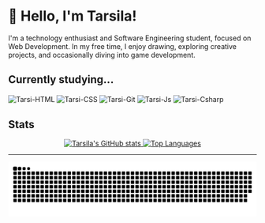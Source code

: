 <h1>👋 Hello, I'm Tarsila!</h1>

<p> I'm a technology enthusiast and Software Engineering student, focused on Web Development. In my free time, I enjoy drawing, exploring creative projects, and occasionally diving into game development.</p>

<h2>Currently studying...</h2>
<p>
  <img align="center" alt="Tarsi-HTML" height="40" width="50" src="https://cdn.jsdelivr.net/gh/devicons/devicon@latest/icons/html5/html5-original.svg"/>
  <img align="center" alt="Tarsi-CSS" height="40" width="50" src="https://cdn.jsdelivr.net/gh/devicons/devicon@latest/icons/css3/css3-original.svg"/>
  <img align="center" alt="Tarsi-Git" height="40" width="50" src="https://cdn.jsdelivr.net/gh/devicons/devicon@latest/icons/git/git-original.svg"/>
  <img align="center" alt="Tarsi-Js" height="40" width="50" src="https://cdn.jsdelivr.net/gh/devicons/devicon@latest/icons/javascript/javascript-original.svg"/>
  <img align="center" alt="Tarsi-Csharp" height="40" width="50" src="https://cdn.jsdelivr.net/gh/devicons/devicon@latest/icons/csharp/csharp-original.svg"/>
</p>

<h2>Stats</h2>
<p align="center">
  <a href="https://github.com/tarsibfritz">
    <img width="46%" src="https://github-readme-stats.vercel.app/api?username=tarsibfritz&show_icons=true&theme=radical&include_all_commits=true&count_private=true" alt="Tarsila's GitHub stats"/>
    <img width="35%" src="https://github-readme-stats.vercel.app/api/top-langs/?username=tarsibfritz&layout=compact&langs_count=16&theme=radical" alt="Top Languages"/>
  </a>
</p>

<hr/>

<picture>
  <source media="(prefers-color-scheme: dark)" srcset="https://raw.githubusercontent.com/tarsibfritz/tarsibfritz/output/github-contribution-grid-snake-dark.svg">
  <source media="(prefers-color-scheme: light)" srcset="https://raw.githubusercontent.com/tarsibfritz/tarsibfritz/output/github-contribution-grid-snake.svg">
  <img alt="github contribution grid snake animation" src="https://raw.githubusercontent.com/tarsibfritz/tarsibfritz/output/github-contribution-grid-snake.svg">
</picture>

